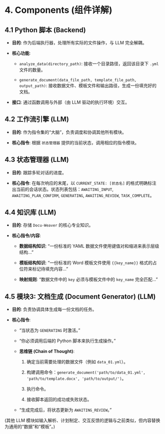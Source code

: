 # 4. Components (组件详解)

## 4.1 Python 脚本 (Backend)

- **目的**: 作为后端执行器，处理所有实际的文件操作，与 LLM 完全解耦。
    
- **核心功能**:
    
    - `analyze_data(directory_path)`: 接收一个目录路径，返回该目录下 `.yml` 文件的数量。
        
    - `generate_document(data_file_path, template_file_path, output_path)`: 接收数据文件、模板文件和输出路径，生成一份填充好的文档。
        
- **接口**: 通过函数调用与外部（由 LLM 驱动的执行环境）交互。
    

## 4.2 工作流引擎 (LLM)

- **目的**: 作为指令集的“大脑”，负责调度和协调其他所有模块。
    
- **核心指令**: 根据 `状态管理器` 提供的当前状态，调用相应的指令模块。
    

## 4.3 状态管理器 (LLM)

- **目的**: 跟踪多轮对话的进度。
    
- **核心指令**: 在每次响应的末尾，以 `CURRENT_STATE: [状态名]` 的格式明确标注出当前的会话状态。状态列表包括：`AWAITING_INPUT`, `AWAITING_PLAN_CONFIRM`, `GENERATING`, `AWAITING_REVIEW`, `TASK_COMPLETE`。
    

## 4.4 知识库 (LLM)

- **目的**: 存储 `Docu-Weaver` 的核心专业知识。
    
- **核心指令/内容**:
    
    - **数据结构知识**: “一份标准的 YAML 数据文件使用键值对和缩进来表示层级结构...”
        
    - **模板结构知识**: “一份标准的 Word 模板文件使用 `{{key_name}}` 格式的占位符来标记待填充内容...”
        
    - **映射规则**: “数据文件中的 `key` 必须与模板文件中的 `key_name` 完全匹配...”
        

## 4.5 模块3: 文档生成 (Document Generator) (LLM)

- **目的**: 负责协调具体生成每一份文档的任务。
    
- **核心指令**:
    
    - “当状态为 `GENERATING` 时激活。”
        
    - “你必须调用后端的 Python 脚本来执行生成操作。”
        
    - **思维链 (Chain of Thought)**:
        
        1. 确定当前需要处理的数据文件（例如 `data_01.yml`）。
            
        2. 构建调用命令：`generate_document('path/to/data_01.yml', 'path/to/template.docx', 'path/to/output/')`。
            
        3. 执行命令。
            
        4. 接收脚本返回的成功或失败状态。
            
    - “生成完成后，将状态更新为 `AWAITING_REVIEW`。”
        

(其他 LLM 模块如输入解析、计划制定、交互反馈的逻辑与之前类似，但内容替换为通用的“数据”和“模板”。)
